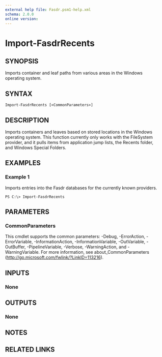 ```yaml
---
external help file: Fasdr.psm1-help.xml
schema: 2.0.0
online version: 
---
```


# Import-FasdrRecents
## SYNOPSIS
Imports container and leaf paths from various areas in the Windows operating system.
## SYNTAX

```
Import-FasdrRecents [<CommonParameters>]
```

## DESCRIPTION
Imports containers and leaves based on stored locations in the Windows operating system.  This function currently only works with the FileSystem provider, and it pulls items from application jump lists, the Recents folder, and Windows Special Folders.
## EXAMPLES

### Example 1
Imports entries into the Fasdr databases for the currently known providers.


```
PS C:\> Import-FasdrRecents
```

## PARAMETERS

### CommonParameters
This cmdlet supports the common parameters: -Debug, -ErrorAction, -ErrorVariable, -InformationAction, -InformationVariable, -OutVariable, -OutBuffer, -PipelineVariable, -Verbose, -WarningAction, and -WarningVariable. For more information, see about_CommonParameters (http://go.microsoft.com/fwlink/?LinkID=113216).
## INPUTS

### None

## OUTPUTS

### None

## NOTES

## RELATED LINKS

